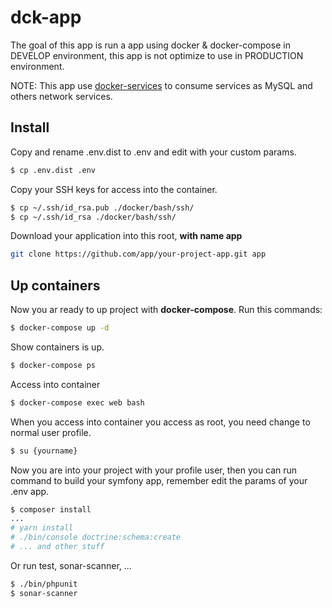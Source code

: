 # dck-app

The goal of this app is run a app using docker & docker-compose in DEVELOP environment, this app is
not optimize to use in PRODUCTION environment.

NOTE: This app use [docker-services](https://github.com/ginsen/docker-services) to consume services as MySQL and others
network services.

## Install

Copy and rename .env.dist to .env and edit with your custom params.

```bash
$ cp .env.dist .env
```

Copy your SSH keys for access into the container.

```bash
$ cp ~/.ssh/id_rsa.pub ./docker/bash/ssh/
$ cp ~/.ssh/id_rsa ./docker/bash/ssh/
```

Download your application into this root, **with name app**

```bash
git clone https://github.com/app/your-project-app.git app
```

## Up containers

Now you ar ready to up project with **docker-compose**.
Run this commands:

```bash
$ docker-compose up -d
```

Show containers is up.

```bash
$ docker-compose ps
```

Access into container

```bash
$ docker-compose exec web bash
```

When you access into container you access as root, you need change to normal user profile.

```bash
$ su {yourname}
```

Now you are into your project with your profile user, then you can run command to build your symfony app, remember edit 
the params of your .env app.

```bash
$ composer install
...
# yarn install
# ./bin/console doctrine:schema:create
# ... and other stuff
``` 

Or run test, sonar-scanner, ...

```bash
$ ./bin/phpunit
$ sonar-scanner
```
